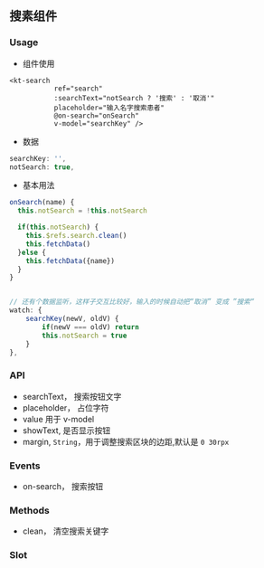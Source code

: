 ## 搜素组件

### Usage

- 组件使用

```vue
<kt-search 
           ref="search" 
           :searchText="notSearch ? '搜索' : '取消'" 
           placeholder="输入名字搜索患者" 
           @on-search="onSearch" 
           v-model="searchKey" />
```

- 数据

```js
searchKey: '',
notSearch: true,
```

- 基本用法

```js
onSearch(name) {
  this.notSearch = !this.notSearch

  if(this.notSearch) {
    this.$refs.search.clean()
    this.fetchData()
  }else {
    this.fetchData({name})
  }
}


// 还有个数据监听，这样子交互比较好，输入的时候自动把“取消” 变成 ”搜索“
watch: {
	searchKey(newV, oldV) {
		if(newV === oldV) return
		this.notSearch = true
	}
},
```



### API

- searchText， 搜索按钮文字
- placeholder， 占位字符
- value 用于 v-model
- showText, 是否显示按钮
- margin, `String`，用于调整搜索区块的边距,默认是 `0 30rpx`

### Events

- on-search， 搜索按钮



### Methods

- clean， 清空搜索关键字



### Slot